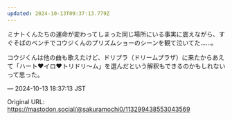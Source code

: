 ```yaml
---
updated: 2024-10-13T09:37:13.779Z
---
```


<p>ミナトくんたちの運命が変わってしまった同じ場所にいる事実に震えながら、すぐそばのベンチでコウジくんのプリズムショーのシーンを観て泣いてた……。</p><p>コウジくんは他の曲も歌えたけど、ドリプラ（ドリームプラザ）に来たからあえて「ハート♥イロ♥トリドリ〜ム」を選んだという解釈もできるのかもしれないって思った。</p>

&mdash; 2024-10-13 18:37:13 JST

Original URL: https://mastodon.social/@sakuramochi0/113299438553043569
